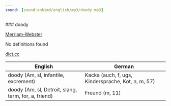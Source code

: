 ```yaml
---
sound: [sound:ankimd/english/mp3/doody.mp3]
---
```


\### doody

[Merriam-Webster](https://www.merriam-webster.com/dictionary/doody)

No definitions found

[dict.cc](https://www.dict.cc/doody)

| English        | German       |
| -------------- | ------------ |
| doody (Am, sl, infantile, excrement) | Kacka (auch, f, ugs, Kindersprache, Kot, n, m, 57) |
| doody (Am, sl, Detroit, slang, term, for, a, friend) | Freund (m, 11) |
